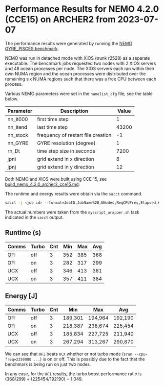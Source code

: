 Performance Results for NEMO 4.2.0 (CCE15) on ARCHER2 from 2023-07-07
=====================================================================

The performance results were generated by running the [NEMO GYRE_PISCES benchmark](https://sites.nemo-ocean.io/user-guide/cfgs.html#gyre-pisces).

NEMO was run in detached mode with XIOS (trunk r2528) as a separate executable.
The benchmark jobs requested two nodes with 2 XIOS servers and 48 ocean processes
per node. The XIOS servers each ran within their own NUMA region and the ocean
processes were distributed over the remaining six NUMA regions such that there was
a free CPU between each process.

Various NEMO parameters were set in the `namelist_cfg` file, see the table below.

Parameter | Description                        | Value 
--------- | ---------------------------------- | ----- 
nn_it000  | first time step                    | 1 
nn_itend  | last time step                     | 43200
nn_stock  | frequency of restart file creation | -1
nn_GYRE   | GYRE resolution (degree)           | 1
rn_Dt     | time step size in seconds          | 7200
jpni      | grid extend in x direction         | 8
jpnj      | grid extend in y direction         | 12

Both NEMO and XIOS were built using CCE 15, see [build_nemo_4.2.0_archer2_cce15.md](build_nemo_4.2.0_archer2_cce15.md).


The runtime and energy results were obtain via the `sacct` command.

```bash
sacct -j <job id> --format=JobID,JobName%20,NNodes,ReqCPUFreq,Elapsed,ConsumedEnergyRaw
```

The actual numbers were taken from the `myscript_wrapper.sh` task indicated in the `sacct` output.


Runtime (s)
-----------

Comms | Turbo | Cnt | Min | Max | Avg
----- | ----- | --- | --- | --- | ---
OFI   | off   | 3   | 352 | 385 | 368
OFI   | on    | 3   | 282 | 317 | 299
UCX   | off   | 3   | 346 | 413 | 381
UCX   | on    | 3   | 357 | 411 | 384


Energy [J]
----------

Comms | Turbo | Cnt | Min     | Max     | Avg
----- | ----- | --- | ---     | ---     | ---
OFI   | off   | 3   | 189,301 | 194,964 | 192,190
OFI   | on    | 3   | 218,387 | 238,674 | 225,454
UCX   | off   | 3   | 185,834 | 227,725 | 211,940
UCX   | on    | 3   | 267,294 | 313,267 | 290,870


We can see that `OFI` beats `UCX` whether or not turbo mode (`srun --cpu-freq=2250000 ...`) is on or off.
This is possibly due to the fact that the benchmark is being run on just two nodes.

In any case, for the `OFI` results, the turbo boost performance ratio is (368/299) $\div$ (225454/192190) = 1.049. 
